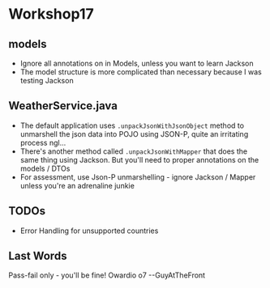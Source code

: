 
# Workshop17

## models
* Ignore all annotations on in Models, unless you want to learn Jackson
* The model structure is more complicated than necessary because I was testing Jackson


## WeatherService.java
* The default application uses `.unpackJsonWithJsonObject` method to unmarshell the json data into POJO using JSON-P, quite an irritating process ngl...
* There's another method called `.unpackJsonWithMapper` that does the same thing using Jackson. But you'll need to proper annotations on the models / DTOs
* For assessment, use Json-P unmarshelling - ignore Jackson / Mapper unless you're an adrenaline junkie


## TODOs
* Error Handling for unsupported countries


## Last Words
Pass-fail only - you'll be fine!
Owardio o7
--GuyAtTheFront